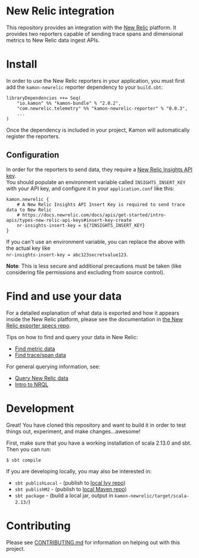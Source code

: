 # New Relic integration

This repository provides an integration with the [New Relic](https://newrelic.com) platform.
It provides two reporters capable of sending trace spans and dimensional 
metrics to New Relic data ingest APIs. 

# Install

In order to use the New Relic reporters in your application, you must first
add the `kamon-newrelic` reporter dependency to your `build.sbt`:

```
libraryDependencies ++= Seq(
    "io.kamon" %% "kamon-bundle" % "2.0.2",
    "com.newrelic.telemetry" %% "kamon-newrelic-reporter" % "0.0.3",
    ...
)
```

Once the dependency is included in your project, Kamon will automatically
register the reporters.

## Configuration

In order for the reporters to send data, they require a [New Relic Insights API key](https://docs.newrelic.com/docs/apis/get-started/intro-apis/types-new-relic-api-keys#insert-key-create).  
You should populate an environment variable called `INSIGHTS_INSERT_KEY` with your
API key, and configure it in your `application.conf` like this:

```hocon
kamon.newrelic {
    # A New Relic Insights API Insert Key is required to send trace data to New Relic
    # https://docs.newrelic.com/docs/apis/get-started/intro-apis/types-new-relic-api-keys#insert-key-create
    nr-insights-insert-key = ${?INSIGHTS_INSERT_KEY}
}
```

If you can't use an environment variable, you can replace the above with the actual key like  
`nr-insights-insert-key = abc123secretvalue123`. 

**Note**: This is less secure and additional precautions must be taken (like considering file
permissions and excluding from source control).

# Find and use your data

For a detailed explanation of what data is exported and how it appears inside the New Relic platform, please 
see the documentation in [the New Relic exporter specs repo](https://github.com/newrelic/newrelic-exporter-specs/tree/master/kamon).

Tips on how to find and query your data in New Relic:
- [Find metric data](https://docs.newrelic.com/docs/data-ingest-apis/get-data-new-relic/metric-api/introduction-metric-api#find-data)
- [Find trace/span data](https://docs.newrelic.com/docs/understand-dependencies/distributed-tracing/trace-api/introduction-trace-api#view-data)

For general querying information, see:
- [Query New Relic data](https://docs.newrelic.com/docs/using-new-relic/data/understand-data/query-new-relic-data)
- [Intro to NRQL](https://docs.newrelic.com/docs/query-data/nrql-new-relic-query-language/getting-started/nrql-syntax-clauses-functions)

# Development

Great!  You have cloned this repository and want to build it in order to test 
things out, experiment, and make changes...awesome!

First, make sure that you have a working installation of scala 2.13.0 and
sbt. Then you can run:

```
$ sbt compile  
```

If you are developing locally, you may also be interested in:

* `sbt publishLocal` - (publish to [local Ivy repo](https://www.scala-sbt.org/1.x/docs/Publishing.html#Publishing+locally))
* `sbt publishM2` - (publish to [local Maven repo](https://www.scala-sbt.org/1.x/docs/Publishing.html#Publishing+locally))
* `sbt package` - (build a local jar, output in `kamon-newrelic/target/scala-2.13/`)


# Contributing

Please see [CONTRIBUTING.md](CONTRIBUTING.md) for information on helping out 
with this project.
